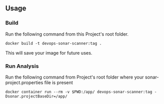 <h2>Usage</h2>

<h3>Build</h3>

Run the following command from this Project's root folder.

```
docker build -t devops-sonar-scanner:tag .
```
This will save your image for future uses.

<h3>Run Analysis</h3>

Run the following command from Project's root folder where your sonar-project.properties file is  present

```
docker container run --rm -v $PWD:/app/ devops-sonar-scanner:tag -Dsonar.projectBaseDir=/app/ 
```
